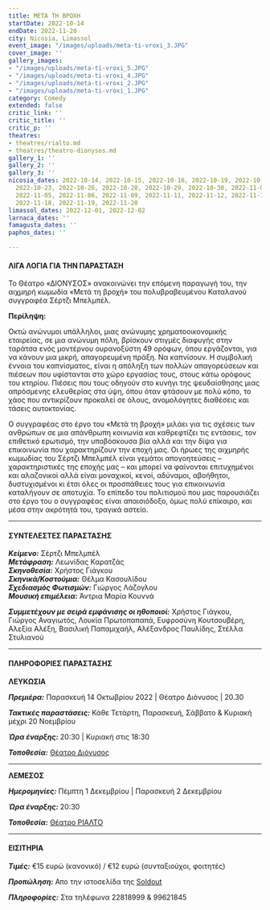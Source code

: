 ```yaml
---
title: ΜΕΤΑ ΤΗ ΒΡΟΧΗ
startDate: 2022-10-14
endDate: 2022-11-20
city: Nicosia, Limassol
event_image: "/images/uploads/meta-ti-vroxi_3.JPG"
cover_image: ''
gallery_images:
- "/images/uploads/meta-ti-vroxi_5.JPG"
- "/images/uploads/meta-ti-vroxi_4.JPG"
- "/images/uploads/meta-ti-vroxi_2.JPG"
- "/images/uploads/meta-ti-vroxi_1.JPG"
category: Comedy
extended: false
critic_link: ''
critic_title: ''
critic_p: ''
theatres:
- theatres/rialto.md
- theatres/theatro-dionysos.md
gallery_1: ''
gallery_2: ''
gallery_3: ''
nicosia_dates: 2022-10-14, 2022-10-15, 2022-10-16, 2022-10-19, 2022-10-21, 2022-10-22,
  2022-10-23, 2022-10-26, 2022-10-28, 2022-10-29, 2022-10-30, 2022-11-02, 2022-11-04,
  2022-11-05, 2022-11-06, 2022-11-09, 2022-11-11, 2022-11-12, 2022-11-13, 2022-11-16,
  2022-11-18, 2022-11-19, 2022-11-20
limassol_dates: 2022-12-01, 2022-12-02
larnaca_dates: ''
famagusta_dates: ''
paphos_dates: ''

---
```

#### ΛΙΓΑ ΛΟΓΙΑ ΓΙΑ ΤΗΝ ΠΑΡΑΣΤΑΣΗ

Το Θέατρο «ΔΙΟΝΥΣΟΣ» ανακοινώνει την επόμενη παραγωγή του, την αιχμηρή κωμωδία «Μετά τη βροχή» του πολυβραβευμένου Καταλανού συγγραφέα Σέρτζι Μπελμπέλ.

**Περίληψη:**

Οκτώ ανώνυμοι υπάλληλοι, μιας ανώνυμης χρηματοοικονομικής εταιρείας, σε μια ανώνυμη πόλη, βρίσκουν στιγμές διαφυγής στην ταράτσα ενός μοντέρνου ουρανοξύστη 49 ορόφων, όπου εργάζονται, για να κάνουν μια μικρή, απαγορευμένη πράξη. Να καπνίσουν. Η συμβολική έννοια του καπνίσματος, είναι η απόληξη των πολλών απαγορεύσεων και πιέσεων που υφίστανται στο χώρο εργασίας τους, στους κάτω ορόφους του κτηρίου. Πιέσεις που τους οδηγούν στο κυνήγι της ψευδαίσθησης μιας απρόσμενης ελευθερίας στα ύψη, όπου όταν φτάσουν με πολύ κόπο, το χάος που αντικρίζουν προκαλεί σε όλους, ανομολόγητες διαθέσεις και τάσεις αυτοκτονίας.

Ο συγγραφέας στο έργο του «Μετά τη βροχή» μιλάει για τις σχέσεις των ανθρώπων σε μια απάνθρωπη κοινωνία και καθρεφτίζει τις εντάσεις, τον επιθετικό ερωτισμό, την υποβόσκουσα βία αλλά και την δίψα για επικοινωνία που χαρακτηρίζουν την εποχή μας. Οι ήρωες της αιχμηρής κωμωδίας του Σέρτζι Μπελμπέλ είναι γεμάτοι απογοητεύσεις – χαρακτηριστικές της εποχής μας – και μπορεί να φαίνονται επιτυχημένοι και αλαζονικοί αλλά είναι μοναχικοί, κενοί, αδύναμοι, αβοήθητοι, δυστυχισμένοι κι έτσι όλες οι προσπάθειες τους για επικοινωνία καταλήγουν σε αποτυχία. Το επίπεδο του πολιτισμού που μας παρουσιάζει στο έργο του ο συγγραφέας είναι απαισιόδοξο, όμως πολύ επίκαιρο, και μέσα στην ακρότητά του, τραγικά αστείο.

***

#### ΣΥΝΤΕΛΕΣΤΕΣ ΠΑΡΑΣΤΑΣΗΣ

**_Κείμενο:_** Σέρτζι Μπελμπέλ  
**_Μετάφραση:_** Λεωνίδας Καρατζάς  
**_Σκηνοθεσία:_** Χρήστος Γιάγκου  
**_Σκηνικά/Κοστούμια:_** Θέλμα Κασουλίδου  
**_Σχεδιασμός Φωτισμών:_** Γιώργος Λάζογλου  
**_Μουσική επιμέλεια:_** Άντρια Μαρία Κουννά

**_Συμμετέχουν με σειρά εμφάνισης οι ηθοποιοί:_** Χρήστος Γιάγκου, Γιώργος Αναγιωτός, Λουκία Πρωτοπαπαπά, Ευφροσύνη Κουτσουβέρη, Αλεξία Αλέξη, Βασιλική Παπαμιχαήλ, Αλέξανδρος Παυλίδης, Στέλλα Στυλιανού

***

#### ΠΛΗΡΟΦΟΡΙΕΣ ΠΑΡΑΣΤΑΣΗΣ

**ΛΕΥΚΩΣΙΑ**

**_Πρεμιέρα:_** Παρασκευή 14 Οκτωβρίου 2022 | Θέατρο Διόνυσος | 20.30

**_Τακτικές παραστάσεις:_** Κάθε Τετάρτη, Παρασκευή, Σάββατο & Κυριακή μέχρι 20 Νοεμβρίου

**_Ώρα έναρξης:_** 20:30 | Κυριακή στις 18:30

**_Τοποθεσία:_** [Θέατρο Διόνυσος](?#map)

***

**ΛΕΜΕΣΟΣ**

**_Ημερομηνίες:_** Πέμπτη 1 Δεκεμβρίου | Παρασκευή 2 Δεκεμβρίου

**_Ώρα έναρξης:_** 20:30 

**_Τοποθεσία:_** [Θέατρο ΡΙΑΛΤΟ](?#map)

***

#### ΕΙΣΙΤΗΡΙΑ

**_Τιμές:_** €15 ευρώ (κανονικό) / €12 ευρώ (συνταξιούχοι, φοιτητές)

**_Προπώληση:_** Απο την ιστοσελίδα της [Soldout](https://www.soldoutticketbox.com/meta-ti-vroxi-dionysos-theatre-2022/?lang=en)

**_Πληροφορίες:_** Στα τηλέφωνα 22818999 & 99621845